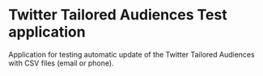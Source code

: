 # Twitter Tailored Audiences Test application

Application for testing automatic update of the Twitter Tailored Audiences with CSV files (email or phone). 